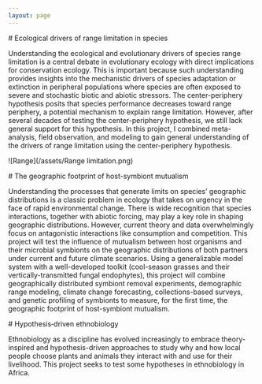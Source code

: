 ```yaml
---
layout: page
---
```






<div class="pure-u-1 copy" markdown="1">
# Ecological drivers of range limitation in species  

Understanding the ecological and evolutionary drivers of species range limitation is a central debate in evolutionary ecology with direct implications for conservation ecology. This is important because such understanding provides insights into the mechanistic drivers of species adaptation or extinction in peripheral populations where species are often exposed to severe and stochastic biotic and abiotic stressors. The center-periphery hypothesis  posits that species performance decreases toward range periphery, a potential mechanism to explain range limitation. However, after several decades of testing the center-periphery hypothesis, we still lack general support for this hypothesis. In this project, I combined meta-analysis, field observation, and modeling to gain general understanding of the drivers of range limitation using the center-periphery hypothesis.

</div>

![Range](/assets/Range limitation.png)

<div class="pure-u-1 copy" markdown="1">
# The geographic footprint of host-symbiont mutualism

Understanding the processes that generate limits on species’ geographic distributions is a classic problem in ecology that takes on urgency in the face of rapid environmental change. There is wide recognition that species interactions, together with abiotic forcing, may play a key role in shaping geographic distributions. However, current theory and data overwhelmingly focus on antagonistic interactions like consumption and competition. This project will test the influence of mutualism between host organisms and their microbial symbionts on the geographic distributions of both partners under current and future climate scenarios. Using a generalizable model system with a well-developed toolkit (cool-season grasses and their vertically-transmitted fungal endophytes), this project will combine geographically distributed symbiont removal experiments, demographic range modeling, climate change forecasting, collections-based surveys, and genetic profiling of symbionts to measure, for the first time, the geographic footprint of host-symbiont mutualism.

</div>

<div class="pure-u-1 copy" markdown="1">
# Hypothesis‐driven ethnobiology

Ethnobiology as a discipline has evolved increasingly to embrace theory-inspired and hypothesis-driven approaches to study why and how local people choose plants and animals they interact with and use for their livelihood. This project  seeks to test some hypotheses in ethnobiology in Africa. 

</div>











